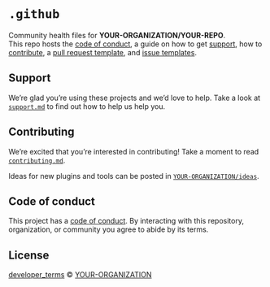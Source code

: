 # `.github`

Community health files for **YOUR-ORGANIZATION/YOUR-REPO**. \
This repo hosts the [code of conduct][coc], a guide on how to get [support][],
how to [contribute][], a [pull request template][pr], and [issue templates][issue].

<!--
## Awesome YOUR-ORGANIZATION/YOUR-REPO

For a curated list of awesome YOUR-ORGANIZATION/YOUR-REPO resources, see [awesome YOUR-ORGANIZATION/YOUR-REPO][awesome].
 -->

## Support

We’re glad you’re using these projects and we’d love to help.
Take a look at [`support.md`][support] to find out how to help us help you.

## Contributing

We’re excited that you’re interested in contributing!
Take a moment to read [`contributing.md`][contribute].

Ideas for new plugins and tools can be posted in [`YOUR-ORGANIZATION/ideas`][ideas].

## Code of conduct

This project has a [code of conduct][coc].
By interacting with this repository, organization, or community you agree to
abide by its terms.

## License

[developer_terms][license] © [YOUR-ORGANIZATION][author]

<!-- Definitions -->

[license]: https://socialchain.app/developer_terms

[author]: https://minepi.com/team

[coc]: coc.md

[contribute]: contributing.md

[support]: support.md

[pr]: .github/pull-request-template.md

[issue]: .github/ISSUE_TEMPLATE

[ideas]: https://github.com/YOUR-ORGANIZATION/ideas

<!-- 
[awesome]: https://github.com/YOUR-ORGANIZATION/awesome-YOUR-ORGANIZATION
 -->